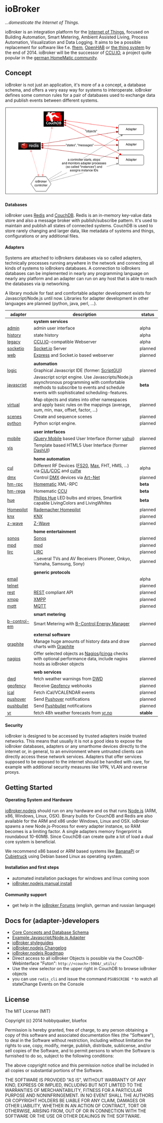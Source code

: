 # ioBroker

*...domesticate the Internet of Things.*

ioBroker is an integration platform for the [Internet of Things](http://en.wikipedia.org/wiki/Internet_of_Things),
focused on Building Automation, Smart Metering, Ambient Assisted Living, Process Automation, Visualization and
Data Logging. It aims to be a possible replacement for software like f.e. [fhem](http://fhem.de),
[OpenHAB](http://www.openhab.org/) or [the thing system](http://thethingsystem.com/) by the end of 2014. ioBroker will
be the successor of [CCU.IO](http://ccu.io), a project quite popular in the
[german HomeMatic community](http://homematic-forum.de/forum/).

## Concept

ioBroker is not just an application, it's more of a a concept, a database schema, and offers a very easy way for systems
to interoperate. ioBroker defines some common rules for a pair of databases used to exchange data and publish events
between different systems.

![architecture](img/architecture.png)

#### Databases

ioBroker uses [Redis](http://redis.io/) and [CouchDB](http://couchdb.apache.org/). Redis is an in-memory key-value data
store and also a message broker with publish/subscribe pattern. It's used to maintain and publish all states of
connected systems. CouchDB is used to store rarely changing and larger data, like metadata of systems and things,
configurations or any additional files.

#### Adapters

Systems are attached to ioBrokers databases via so called adapters, technically processes running anywhere
in the network and connecting all kinds of systems to ioBrokers databases. A connection to ioBrokers databases can be
implemented in nearly any programming language on nearly any platform and an adapter can run on any host that is able to
reach the databases via ip networking.

A library module for fast and comfortable adapter development exists for Javascript/Node.js until now. Libraries for
adapter development in other languages are planned (python, java, perl, ...).



| adapter    	                                                                                            | description                                                                     	                                                                                                                                                                                                        | status 	|
|-------------------------------------------------------------------------------------------------------    |----------------------------------------------------------------------------------------------------------------------------------------------------------------------------------------------------------------------------------------------------------------------------------------   |--------	|
|                                                                                                           | **system services**                                                                                                                                                                                                                                                                       |           |
| [admin](https://github.com/iobroker/ioBroker.nodejs/blob/master/adapter/admin/README.md)      	        | admin user interface                                                            	                                                                                                                                                                                                        | alpha  	|
| [history](https://github.com/iobroker/ioBroker.nodejs/blob/master/adapter//history/README.md)    	        | state history                                                                   	                                                                                                                                                                                                        | alpha  	|
| [legacy](https://github.com/iobroker/ioBroker.nodejs/blob/master/adapter//legacy/README.md)     	        | [CCU.IO](http://ccu.io)-compatible Webserver                                                     	                                                                                                                                                                                        | alpha  	|
| [socketio](https://github.com/iobroker/ioBroker.socketio)   	                                            | [Socket.io](http://socket.io) Server                                                            	                                                                                                                                                                                        | planned   |
| [web](https://github.com/iobroker/ioBroker.nodejs/blob/master/web/README.md)        	                    | [Express](http://expressjs.com/) and Socket.io based webserver                                           	                                                                                                                                                                                | planned   |
|           	                                                                                            |                                                                                	                                                                                                                                                                                                        |        	|
|                                                                                                           | **automation**                                                                                                                                                                                                                                                                            |           |
| [logic](https://github.com/smiling-Jack/ioBroker.logic/blob/master/README.md) 	                        | Graphical Javascript IDE (former: [ScriptGUI](https://github.com/smiling-Jack/CCU-IO.ScriptGUI))                                                     	                                                                                                                                    | planned   |
| [javascript](https://github.com/iobroker/ioBroker.nodejs/blob/master/javascript/README.md) 	            | Javascript script engine. Use Javascripts/Node.js asynchronous programming with comfortable methods to subscribe to events and schedule events with sophisticated scheduling-features.                                                      	                                            | **beta**  |
| [virtual](https://github.com/iobroker/ioBroker.nodejs/blob/master/adapter/virtual/README.md)      	    | Map objects and states into other namespaces and apply basic rules on the mappings (average, sum, min, max, offset, factor, ...)                                              	                                                                                                        | planned   |
| [scenes](https://github.com/iobroker/ioBroker.scenes/blob/master/adapter/scenes/README.md)      	        | Create and sequence scenes                                              	                                                                                                                                                                                                                | planned   |
| [python](https://github.com/iobroker/ioBroker.nodejs/blob/master/adapter/javascript/README.md) 	        | Python script engine.                                                      	                                                                                                                                                                                                            | planned   |
|           	                                                                                            |                                                                                	                                                                                                                                                                                                        |        	|
|                                                                                                           | **user interfaces**                                                                                                                                                                                                                                                                       |           |
| [mobile](https://github.com/iobroker/ioBroker.mobile)        	                                            | [jQuery Mobile](http://jquerymobile.com/) based User Interface (former [yahui](https://github.com/hobbyquaker/yahui))                                             	                                                                                                                    | planned   |
| [vis](https://github.com/iobroker/ioBroker.vis)        	                                                | Template based HTML5 User Interface (former [DashUI](https://github.com/hobbyquaker/DashUI))                                              	                                                                                                                                            | planned 	|
|           	                                                                                            |                                                                                	                                                                                                                                                                                                        |        	|
|                                                                                                           | **home automation**                                                                                                                                                                                                                                                                       |           |
| [cul](https://github.com/hobbyquaker/ioBroker.cul)                                                        | Different RF Devices ([FS20](http://www.elv.de/fs20-funkschaltsystem.html), [Max](http://www.eq-3.de/max-heizungssteuerung.html), FHT, HMS, ...) via [CUL](http://busware.de/tiki-index.php?page=CUL)/[COC](http://busware.de/tiki-index.php?page=COC) and [culfw](http://culfw.de)       | alpha  	|
| [dmx](https://github.com/iobroker/ioBroker.artnet)                                                        | Control [DMX](http://en.wikipedia.org/wiki/DMX512) devices via [Art-Net](http://en.wikipedia.org/wiki/Art-Net)     | planned  	|
| [hm-rpc](https://github.com/iobroker/ioBroker.hm-rpc)             	                                    | [Homematic](http://www.homematic.com/) XML-RPC                                                            	                                                                                                                                                                            | **beta**  |
| [hm-rega](https://github.com/iobroker/ioBroker.hm-rega)           	                                    | Homematic [CCU](http://www.eq-3.de/produkt-detail-zentralen-und-gateways/items/homematic-zentrale-ccu-2.html)                                                                                                                                                                             | **beta**  |
| [hue](https://github.com/iobroker/ioBroker.hue)        	                                                | [Philips Hue](http://www.meethue.com) LED bulbs and stripes, Smartlink capable LivingColors and LivingWhites 	                                                                                                                                                                            | **beta**  |
| [Homepilot](https://github.com/GermanBluefox/ioBroker.homepilot)                                          | [Rademacher Homepilot](http://homepilot.rademacher.de/)	                                                                                                                                                                                                                                | planned   |
| [knx](https://github.com/smiling-Jack/ioBroker.knx)                                                       | [KNX](http://www.knx.org/)                                                                                                                                                                                                                                                                | planned   |
| [z-wave](https://github.com/GermanBluefox/ioBroker.z-wave)                                                | [Z-Wave](http://www.z-wave.com/)                                                                                                                                                                                                                                                          | planned   |
|           	                                                                                            |                                                                                	                                                                                                                                                                                                        |        	|
|                                                                                                           | **home entertainment**                                                                                                                                                                                                                                                                    |           |
| [sonos](https://github.com/ioBroker/ioBroker.sonos)                                                  | [Sonos](http://www.sonos.com/)                                                                                                                                                                                                                                                            | planned   |
| [mpd](https://github.com/iobroker/ioBroker.mpd)                                                           | [mpd](http://www.musicpd.org/)                                                                                                                                                                                                                                                            | planned   |
| [lirc](https://github.com/iobroker/ioBroker.lirc)                                                         | [LIRC](http://www.lirc.org/)                                                                                                                                                                                                                                                              | planned   |
|           	                                                                                            | ...several TVs and AV Receivers (Pioneer, Onkyo, Yamaha, Samsung, Sony)                                                                         	                                                                                                                                        | planned   |
|           	                                                                                            |                                                                                	                                                                                                                                                                                                        |        	|
|                                                                                                           | **generic protocols**                                                                                                                                                                                                                                                                     |           |
| [email](https://github.com/iobroker/ioBroker.email)                                                       |                                                                                                                                                                                                                                                                                           | alpha     |
| [telnet](https://github.com/iobroker/ioBroker.telnet)                                                     |                                                                                                                                                                                                                                                                                           | planned   |
| [rest](https://github.com/iobroker/ioBroker.rest)   	                                                    | [REST](http://de.wikipedia.org/wiki/Representational_State_Transfer) compliant API                                                            	                                                                                                                                        | planned   |
| [xmpp](https://github.com/GermanBluefox/ioBroker.xmpp)                                                    | [XMPP](http://en.wikipedia.org/wiki/XMPP)                                                                                                                                                                                                                                                 | planned   |
| [mqtt](https://github.com/GermanBluefox/ioBroker.mqtt)                                                    | [MQTT](http://mqtt.org/)                                                                                                                                                                                                                                                                  | planned   |
|           	                                                                                            |                                                                                	                                                                                                                                                                                                        |        	|
|                                                                                                           | **smart metering**                                                                                                                                                                                                                                                                        |           |
| [b-control-em](https://github.com/hobbyquaker/iobroker.b-control-em)                                      | Smart Metering with [B-Control Energy Manager](http://www.b-control.com/fileadmin/Webdata/b-control/Uploads/Energiemanagement_PDF/EM300_Datenblatt_rev_100.pdf)  	                                                                                                                        | planned   |
|           	                                                                                            |                                                                                	                                                                                                                                                                                                        |        	|
|                                                                                                           | **external software**                                                                                                                                                                                                                                                                     |           |
| [graphite](https://github.com/iobroker/ioBroker.nodejs/blob/master/history/README.md)                     | Manage huge amounts of history data and draw charts with [Graphite](http://graphite.wikidot.com/)                                                                                                                                                                                         | planned   |
| [nagios](https://github.com/ioBroker/ioBroker.nagios)                                                     | Offer selected objects as [Nagios](http://www.nagios.org/)/[Icinga](https://www.icinga.org/) checks with optional performance data, include nagios hosts as ioBroker objects                                                                                                            | planned   |
|           	                                                                                            |                                                                                	                                                                                                                                                                                                        |        	|
|                                                                                                           | **web services**                                                                                                                                                                                                                                                                          |           |
| [dwd](https://github.com/iobroker/ioBroker.dwd)        	                                                | fetch weather warnings from [DWD](http://www.dwd.de)                                                	                                                                                                                                                                                    | planned 	|
| [geofency](https://github.com/iobroker/ioBroker.geofency)                                                 | Receive [Geofency](http://www.geofency.com/) webhooks                                                        	                                                                                                                                                                            | planned   |
| [ical](https://github.com/ioBroker/ioBroker.ical)                                                         | Fetch iCal/VCALENDAR events                                                                                                                                                                                                                                                               | planned   |
| [pushover](https://github.com/iobroker/ioBroker.pushover)                                                 | Send [Pushover](https://pushover.net/) notifications                                                    	                                                                                                                                                                                | planned   |
| [pushbullet](https://github.com/iobroker/ioBroker.pushbullet)                                             | Send [Pushbullet](https://www.pushbullet.com/) notifications                                                    	                                                                                                                                                                        | planned   |
| [yr](https://github.com/iobroker/ioBroker.yr)         	                                                | fetch 48h weather forecasts from [yr.no](http://yr.no)                                          	                                                                                                                                                                                        | **stable**|





#### Security

ioBroker is designed to be accessed by trusted adapters inside trusted networks. This means that usually it is not a
good idea to expose the ioBroker databases, adapters or any smarthome devices directly to the internet or, in general,
to an environment where untrusted clients can directly access these network services. Adapters that offer services
supposed to be exposed to the internet should be handled with care, for example with additional security measures
like VPN, VLAN and reverse proxys.



## Getting Started

#### Operating System and Hardware

[ioBroker.nodejs](https://github.com/iobroker/ioBroker.nodejs/) should run on any hardware and os that runs
[Node.js](http://nodejs.org/) (ARM, x86, Windows, Linux, OSX). Binary builds for CouchDB and Redis are also available
for the ARM and x86 under Windows, Linux and OSX. ioBroker spawns a new Node.js-Process for every adapter instance, so
RAM becomes is a limiting factor. A single adapters memory fingerprint is roundabout 10-60MB. Since CouchDB can create
quite a lot of load a dual core system is beneficial.

We recommend x86 based or ARM based systems like [BananaPi](http://www.bananapi.org/p/product.html) or
[Cubietruck](http://www.exp-tech.de/Mainboards/ARM/Cubietruck.html) using Debian based Linux as operating system.

#### Installation and first steps

* automated installation packages for windows and linux coming soon
* [ioBroker.nodejs manual install](https://github.com/iobroker/ioBroker.nodejs/blob/master/README.md)

#### Community support

* get help in the [ioBroker Forums](http://forum.iobroker.org) (english, german and russian language)


## Docs for (adapter-)developers

* [Core Concepts and Database Schema](doc/SCHEMA.md)
* [Example Javascript/Node.js Adapter](https://github.com/ioBroker/ioBroker.nodejs/blob/master/adapter/example/example.js)
* [ioBroker styleguides](doc/STYLE.md)
* [ioBroker.nodejs Changelog](https://github.com/ioBroker/ioBroker.nodejs/blob/master/CHANGELOG.md)
* [ioBroker.nodejs Roadmap](https://github.com/ioBroker/ioBroker.nodejs/blob/master/ROADMAP.md)
* Direct access to all ioBroker Objects is possible via the CouchDB-Webinterface "Futon": ```http://<couch>:5984/_utils/```
* Use the view selector on the upper right in CouchDB to browse ioBroker objects
* you can use ```redis_cli``` and issue the command ```PSUBSCRIBE *``` to watch all stateChange Events on the Console


## License

The MIT License (MIT)

Copyright (c) 2014 hobbyquaker, bluefox

Permission is hereby granted, free of charge, to any person obtaining a copy
of this software and associated documentation files (the "Software"), to deal
in the Software without restriction, including without limitation the rights
to use, copy, modify, merge, publish, distribute, sublicense, and/or sell
copies of the Software, and to permit persons to whom the Software is
furnished to do so, subject to the following conditions:

The above copyright notice and this permission notice shall be included in
all copies or substantial portions of the Software.

THE SOFTWARE IS PROVIDED "AS IS", WITHOUT WARRANTY OF ANY KIND, EXPRESS OR
IMPLIED, INCLUDING BUT NOT LIMITED TO THE WARRANTIES OF MERCHANTABILITY,
FITNESS FOR A PARTICULAR PURPOSE AND NONINFRINGEMENT. IN NO EVENT SHALL THE
AUTHORS OR COPYRIGHT HOLDERS BE LIABLE FOR ANY CLAIM, DAMAGES OR OTHER
LIABILITY, WHETHER IN AN ACTION OF CONTRACT, TORT OR OTHERWISE, ARISING FROM,
OUT OF OR IN CONNECTION WITH THE SOFTWARE OR THE USE OR OTHER DEALINGS IN
THE SOFTWARE.



